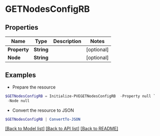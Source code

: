 # GETNodesConfigRB
## Properties

Name | Type | Description | Notes
------------ | ------------- | ------------- | -------------
**Property** | **String** |  | [optional] 
**Node** | **String** |  | [optional] 

## Examples

- Prepare the resource
```powershell
$GETNodesConfigRB = Initialize-PVEGETNodesConfigRB  -Property null `
 -Node null
```

- Convert the resource to JSON
```powershell
$GETNodesConfigRB | ConvertTo-JSON
```

[[Back to Model list]](../README.md#documentation-for-models) [[Back to API list]](../README.md#documentation-for-api-endpoints) [[Back to README]](../README.md)

